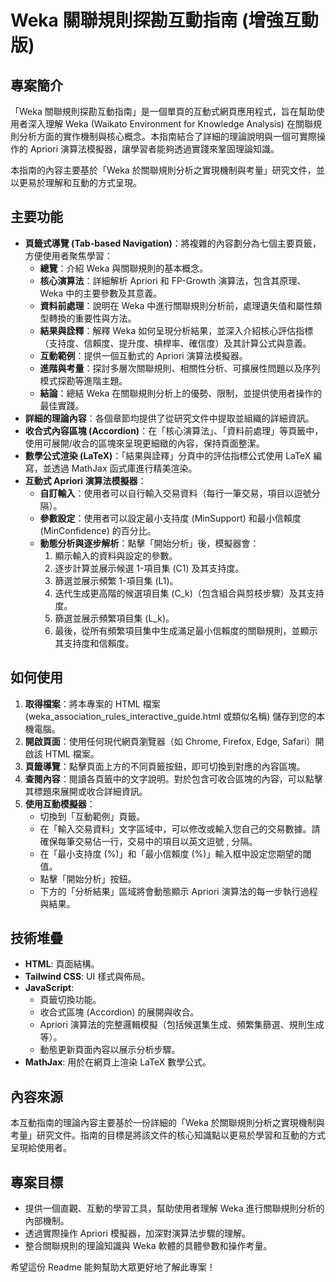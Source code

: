 # **Weka 關聯規則探勘互動指南 (增強互動版)**

## **專案簡介**

「Weka 關聯規則探勘互動指南」是一個單頁的互動式網頁應用程式，旨在幫助使用者深入理解 Weka (Waikato Environment for Knowledge Analysis) 在關聯規則分析方面的實作機制與核心概念。本指南結合了詳細的理論說明與一個可實際操作的 Apriori 演算法模擬器，讓學習者能夠透過實踐來鞏固理論知識。

本指南的內容主要基於「Weka 於關聯規則分析之實現機制與考量」研究文件，並以更易於理解和互動的方式呈現。

## **主要功能**

* **頁籤式導覽 (Tab-based Navigation)**：將複雜的內容劃分為七個主要頁籤，方便使用者聚焦學習：  
  * **總覽**：介紹 Weka 與關聯規則的基本概念。  
  * **核心演算法**：詳細解析 Apriori 和 FP-Growth 演算法，包含其原理、Weka 中的主要參數及其意義。  
  * **資料前處理**：說明在 Weka 中進行關聯規則分析前，處理遺失值和屬性類型轉換的重要性與方法。  
  * **結果與詮釋**：解釋 Weka 如何呈現分析結果，並深入介紹核心評估指標（支持度、信賴度、提升度、槓桿率、確信度）及其計算公式與意義。  
  * **互動範例**：提供一個互動式的 Apriori 演算法模擬器。  
  * **進階與考量**：探討多層次關聯規則、相關性分析、可擴展性問題以及序列模式探勘等進階主題。  
  * **結論**：總結 Weka 在關聯規則分析上的優勢、限制，並提供使用者操作的最佳實踐。  
* **詳細的理論內容**：各個章節均提供了從研究文件中提取並組織的詳細資訊。  
* **收合式內容區塊 (Accordion)**：在「核心演算法」、「資料前處理」等頁籤中，使用可展開/收合的區塊來呈現更細緻的內容，保持頁面整潔。  
* **數學公式渲染 (LaTeX)**：「結果與詮釋」分頁中的評估指標公式使用 LaTeX 編寫，並透過 MathJax 函式庫進行精美渲染。  
* **互動式 Apriori 演算法模擬器**：  
  * **自訂輸入**：使用者可以自行輸入交易資料（每行一筆交易，項目以逗號分隔）。  
  * **參數設定**：使用者可以設定最小支持度 (MinSupport) 和最小信賴度 (MinConfidence) 的百分比。  
  * **動態分析與逐步解析**：點擊「開始分析」後，模擬器會：  
    1. 顯示輸入的資料與設定的參數。  
    2. 逐步計算並展示候選 1-項目集 (C1) 及其支持度。  
    3. 篩選並展示頻繁 1-項目集 (L1)。  
    4. 迭代生成更高階的候選項目集 (C\_k)（包含組合與剪枝步驟）及其支持度。  
    5. 篩選並展示頻繁項目集 (L\_k)。  
    6. 最後，從所有頻繁項目集中生成滿足最小信賴度的關聯規則，並顯示其支持度和信賴度。

## **如何使用**

1. **取得檔案**：將本專案的 HTML 檔案 (weka\_association\_rules\_interactive\_guide.html 或類似名稱) 儲存到您的本機電腦。  
2. **開啟頁面**：使用任何現代網頁瀏覽器（如 Chrome, Firefox, Edge, Safari）開啟該 HTML 檔案。  
3. **頁籤導覽**：點擊頁面上方的不同頁籤按鈕，即可切換到對應的內容區塊。  
4. **查閱內容**：閱讀各頁籤中的文字說明。對於包含可收合區塊的內容，可以點擊其標題來展開或收合詳細資訊。  
5. **使用互動模擬器**：  
   * 切換到「互動範例」頁籤。  
   * 在「輸入交易資料」文字區域中，可以修改或輸入您自己的交易數據。請確保每筆交易佔一行，交易中的項目以英文逗號 , 分隔。  
   * 在「最小支持度 (%)」和「最小信賴度 (%)」輸入框中設定您期望的閾值。  
   * 點擊「開始分析」按鈕。  
   * 下方的「分析結果」區域將會動態顯示 Apriori 演算法的每一步執行過程與結果。

## **技術堆疊**

* **HTML**: 頁面結構。  
* **Tailwind CSS**: UI 樣式與佈局。  
* **JavaScript**:  
  * 頁籤切換功能。  
  * 收合式區塊 (Accordion) 的展開與收合。  
  * Apriori 演算法的完整邏輯模擬（包括候選集生成、頻繁集篩選、規則生成等）。  
  * 動態更新頁面內容以展示分析步驟。  
* **MathJax**: 用於在網頁上渲染 LaTeX 數學公式。

## **內容來源**

本互動指南的理論內容主要基於一份詳細的「Weka 於關聯規則分析之實現機制與考量」研究文件。指南的目標是將該文件的核心知識點以更易於學習和互動的方式呈現給使用者。

## **專案目標**

* 提供一個直觀、互動的學習工具，幫助使用者理解 Weka 進行關聯規則分析的內部機制。  
* 透過實際操作 Apriori 模擬器，加深對演算法步驟的理解。  
* 整合關聯規則的理論知識與 Weka 軟體的具體參數和操作考量。

希望這份 Readme 能夠幫助大眾更好地了解此專案！
